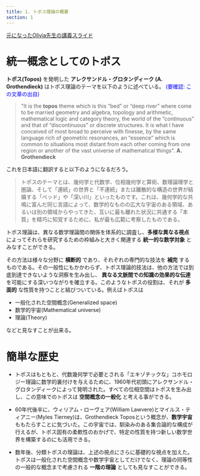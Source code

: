 ```yaml
---
title: 1. トポス理論の概要
section: 1
---
```


[元になったOlivia先生の講義スライド](https://www.oliviacaramello.com/Teaching/Lecture1.pdf)

# 統一概念としてのトポス

**トポス(Topos)** を発明した **アレクサンドル・グロタンディーク (A. Grothendieck)** はトポス理論のテーマを以下のように述べている。 <font color="blue"> (要確認: この文章の出自) </font>

> "It is the **topos** theme which is this “bed” or “deep river” where come to be married geometry and algebra, topology and arithmetic, mathematical logic and category theory, the world of the “continuous” and that of “discontinuous” or discrete structures. It is what I have conceived of most broad to perceive with finesse, by the same language rich of geometric resonances, an “essence” which is common to situations most distant from each other coming from one region or another of the vast universe of mathematical things".  **A. Grothendieck**

これを日本語に翻訳すると以下のようになるだろう。

> トポスのテーマとは、幾何学と代数学、位相幾何学と算術、数理論理学と圏論、そして「連続」の世界と「不連続」または離散的な構造の世界が結婚する「ベッド」や「深い川」といったものです。これは、幾何学的な共鳴に富んだ同じ言語によって、数学的なものの広大な宇宙のある領域、あるいは別の領域からやってきた、互いに最も離れた状況に共通する「本質」を精巧に知覚するために、私が最も広範に考察したものである。


トポス理論は、異なる数学理論間の関係を体系的に調査し、**多様な異なる視点** によってそれらを研究するための枠組みと大きく関連する **統一的な数学対象** とみなすことができる。

その方法は様々な分野に **横断的** であり、それぞれの専門的な技法を **補完** するものである。その一般性にもかかわらず、トポス理論的技法は、他の方法では到底到達できないような洞察を生み出し、 **異なる文脈間での知識の効果的な伝達** を可能にする深いつながりを確立する。このようなトポスの役割は、それが **多面的** な性質を持つことと結びついている。例えばトポスは

- 一般化された空間概念(Generalized space)
- 数学的宇宙(Mathematical universe)
- 理論(Theory)

などと見なすことが出来る。

# 簡単な歴史

- トポスはもともと、代数幾何学で必要とされる「エキゾチックな」コホモロジー理論に数学的裏付けを与えるために、1960年代初頭にアレクサンドル・グロタンディークによって発明された。すべての位相空間はトポスを生み出し、この意味でのトポスは **空間概念の一般化** と考える事ができる。

- 60年代後半に、ウィリアム・ローヴェア(William Lawvere)とマイルス・ティアニー(Myles Tierney)は、Grothendieck Toposという概念が、**数学宇宙** ももたらすことに気づいた。この宇宙では、馴染みのある集合論的な構成が行えるが、トポス固有の柔軟性のおかげで、特定の性質を持つ新しい数学世界を構築するのにも活用できる。

- 数年後、分類トポスの理論は、上述の視点にさらに基礎的な視点を加えた。トポスは一般化された空間概念や数学宇宙としてだけでなく、理論の同等性の一般的な概念まで考慮される **一階の理論** としても見なすことができる。
